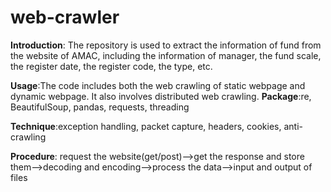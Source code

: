 # web-crawler
**Introduction**: The repository is used to extract the information of fund from the website of AMAC, including the information of manager, the fund scale, the register date, the register code, the type, etc.

**Usage**:The code includes both the web crawling of static webpage and dynamic webpage. It also involves distributed web crawling.
**Package**:re, BeautifulSoup, pandas, requests, threading

**Technique**:exception handling, packet capture, headers, cookies, anti-crawling

**Procedure**: request the website(get/post)-->get the response and store them-->decoding and encoding-->process the data-->input and output of files
